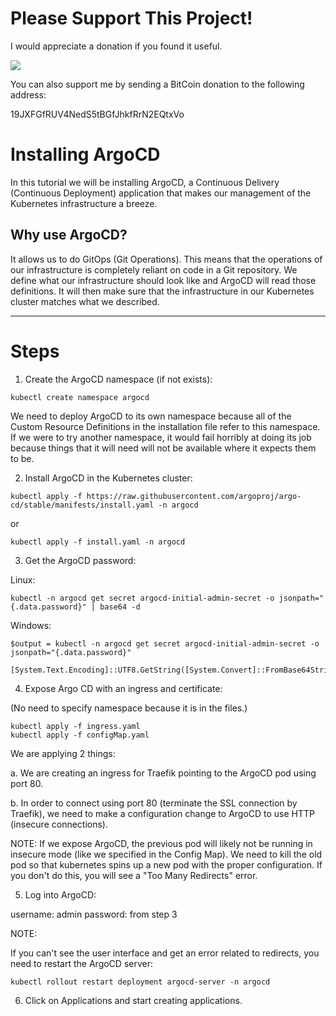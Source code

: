# Please Support This Project!

I would appreciate a donation if you found it useful.

[![](https://www.paypalobjects.com/en_US/i/btn/btn_donateCC_LG.gif)](https://www.paypal.com/cgi-bin/webscr?cmd=_donations&business=53CD2WNX3698E&lc=US&item_name=TechByteTips&item_number=Learning%2dKubernetes%2dSeries&currency_code=USD&bn=PP%2dDonationsBF%3abtn_donateCC_LG%2egif%3aNonHosted)

You can also support me by sending a BitCoin donation to the following address:

19JXFGfRUV4NedS5tBGfJhkfRrN2EQtxVo

# Installing ArgoCD

In this tutorial we will be installing ArgoCD, a Continuous Delivery (Continuous Deployment) application that makes our management of the Kubernetes infrastructure a breeze.

## Why use ArgoCD?

It allows us to do GitOps (Git Operations).  This means that the operations of our infrastructure is completely reliant on code in a Git repository.  We define what our infrastructure should look like and ArgoCD will read those definitions.  It will then make sure that the infrastructure in our Kubernetes cluster matches what we described.

---

# Steps

1. Create the ArgoCD namespace (if not exists):

  ```
  kubectl create namespace argocd
  ```

  We need to deploy ArgoCD to its own namespace because all of the Custom Resource Definitions in the installation file refer to this namespace.  If we were to try another namespace, it would fail horribly at doing its job because things that it will need will not be available where it expects them to be.

2. Install ArgoCD in the Kubernetes cluster:

  ```
  kubectl apply -f https://raw.githubusercontent.com/argoproj/argo-cd/stable/manifests/install.yaml -n argocd
  ```
  or
  ```
  kubectl apply -f install.yaml -n argocd
  ```

3. Get the ArgoCD password:

  Linux:

  ```
  kubectl -n argocd get secret argocd-initial-admin-secret -o jsonpath="{.data.password}" | base64 -d
  ```

  Windows:

  ```
  $output = kubectl -n argocd get secret argocd-initial-admin-secret -o jsonpath="{.data.password}"

  [System.Text.Encoding]::UTF8.GetString([System.Convert]::FromBase64String($output))
  ```

4. Expose Argo CD with an ingress and certificate:

  (No need to specify namespace because it is in the files.)

  ```
  kubectl apply -f ingress.yaml
  kubectl apply -f configMap.yaml
  ```

  We are applying 2 things:

  a. We are creating an ingress for Traefik pointing to the ArgoCD pod using port 80.

  b. In order to connect using port 80 (terminate the SSL connection by Traefik), we need to make a configuration change to ArgoCD to use HTTP (insecure connections).

  NOTE: If we expose ArgoCD, the previous pod will likely not be running in insecure mode (like we specified in the Config Map).  We need to kill the old pod so that kubernetes spins up a new pod with the proper configuration.  If you don't do this, you will see a "Too Many Redirects" error.

5. Log into ArgoCD:

  username: admin
  password: from step 3

  NOTE: 

  If you can't see the user interface and get an error related to redirects, you need to restart the ArgoCD server:

  ```
  kubectl rollout restart deployment argocd-server -n argocd
  ```

6. Click on Applications and start creating applications.
